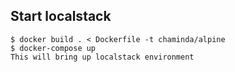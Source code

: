 
## Start localstack

    $ docker build . < Dockerfile -t chaminda/alpine
    $ docker-compose up
    This will bring up localstack environment
